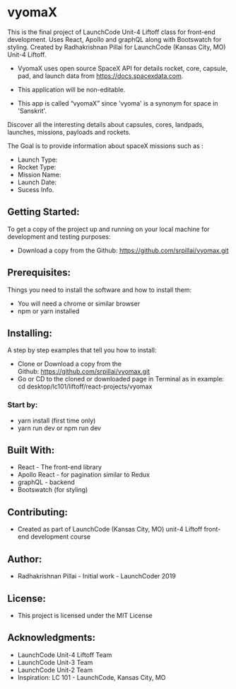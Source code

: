 # vyomaX

This is the final project of LaunchCode Unit-4 Liftoff class for front-end development.
Uses  React, Apollo and graphQL along with Bootswatch for styling.
Created by Radhakrishnan Pillai for LaunchCode (Kansas City, MO) Unit-4 Liftoff.

- VyomaX uses open source SpaceX API for details rocket, core, capsule, pad, and launch data
   from https://docs.spacexdata.com.

- This application will be non-editable.

- This app is called “vyomaX” since 'vyoma' is a synonym for  space in 'Sanskrit'.

Discover all the interesting details about capsules, cores, landpads, launches, missions, payloads and rockets.

The Goal is to provide information about spaceX missions such as :

- Launch Type:
- Rocket Type:
- Mission Name:
- Launch Date:
- Sucess Info.

## Getting Started:

To get a copy of the project up and running on your local machine for development and testing purposes:

* Download a copy from the Github: https://github.com/srpillai/vyomax.git

## Prerequisites:

Things you need to install the software and how to install them:

* You will need a chrome or similar browser
* npm or yarn installed

## Installing:

A step by step examples that tell you how to install:
* Clone or Download a copy from the Github: https://github.com/srpillai/vyomax.git
* Go or CD  to the cloned or downloaded page in Terminal as in example:  cd desktop/lc101/liftoff/react-projects/vyomax

### Start by:

*  yarn install (first time only)
*  yarn run dev or npm run dev

## Built With:

* React - The front-end library
* Apollo React - for pagination similar to Redux
* graphQL - backend
* Bootswatch (for styling)

## Contributing:

* Created as part of LaunchCode (Kansas City, MO) unit-4 Liftoff front-end development course

## Author:

* Radhakrishnan Pillai - Initial work - LaunchCoder 2019

## License:

* This project is licensed under the MIT License

## Acknowledgments:

* LaunchCode Unit-4 Liftoff Team
* LaunchCode Unit-3 Team
* LaunchCode Unit-2 Team
* Inspiration: LC 101 - LaunchCode, Kansas City, MO
